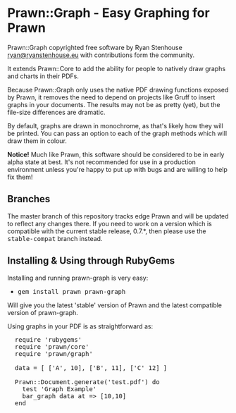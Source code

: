 # Prawn::Graph - Easy Graphing for Prawn

Prawn::Graph copyrighted free software by Ryan Stenhouse
<ryan@ryanstenhouse.eu> with contributions form the community.

It extends Prawn::Core to add the ability for people to natively
draw graphs and charts in their PDFs.

Because Prawn::Graph only uses the native PDF drawing functions
exposed by Prawn, it removes the need to depend on projects like
Gruff to insert graphs in your documents. The results may not be
as pretty (yet), but the file-size differences are dramatic.

By default, graphs are drawn in monochrome, as that's likely how
they will be printed. You can pass an option to each of the graph
methods which will draw them in colour.

**Notice!** Much like Prawn, this software should be considered to
be in early alpha state at best. It's not recommended for use in 
a production environment unless you're happy to put up with bugs and
are willing to help fix them!

## Branches

The master branch of this repository tracks edge Prawn and will
be updated to reflect any changes there. If you need to work on
a version which is compatible with the current stable release,
0.7.*, then please use the <tt>stable-compat</tt> branch instead.

## Installing & Using through RubyGems

Installing and running prawn-graph is very easy:

  * <tt>gem install prawn prawn-graph</tt>

Will give you the latest 'stable' version of Prawn and the latest
compatible version of prawn-graph. 

Using graphs in your PDF is as straightforward as:

<pre>
  require 'rubygems'
  require 'prawn/core'
  require 'prawn/graph'

  data = [ ['A', 10], ['B', 11], ['C' 12] ]

  Prawn::Document.generate('test.pdf') do
    test 'Graph Example'
    bar_graph data at => [10,10]
  end
</pre>
